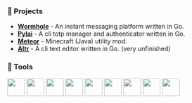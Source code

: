 ### 🚧 Projects
 - [**Wormhole**](https://github.com/MeteorDevelopment/wormhole) - An instant messaging platform written in Go.
 - [**Pylai**](https://github.com/arlomcwalter/pylai) - A cli totp manager and authenticator written in Go.
 - [**Meteor**](https://github.com/MeteorDevelopment) - Minecraft (Java) utility mod.
 - [**Altr**](https://github.com/arlomcwalter/altr) - A cli text editor written in Go. (very unfinished)

### 🔧 Tools
<div>
  <img height="40" src="https://cdn.jsdelivr.net/gh/devicons/devicon/icons/java/java-original.svg" />
  <img height="40" src="https://resources.jetbrains.com/storage/products/company/brand/logos/IntelliJ_IDEA_icon.svg" />
  <img height="40" src="https://cdn.jsdelivr.net/gh/devicons/devicon/icons/go/go-original.svg" />
  <img height="40" src="https://resources.jetbrains.com/storage/products/company/brand/logos/GoLand_icon.svg" />
  <img height="40" src="https://cdn.jsdelivr.net/gh/devicons/devicon/icons/svelte/svelte-original.svg" />
  <img height="40" src="https://resources.jetbrains.com/storage/products/company/brand/logos/WebStorm_icon.svg" />
  <img height="40" src="https://cdn.jsdelivr.net/gh/devicons/devicon/icons/git/git-original.svg" />
  <img height="40" src="https://cdn.jsdelivr.net/gh/devicons/devicon/icons/gradle/gradle-plain.svg" />
  <img height="40" src="https://cdn.jsdelivr.net/gh/devicons/devicon/icons/docker/docker-original.svg" />
</div>
